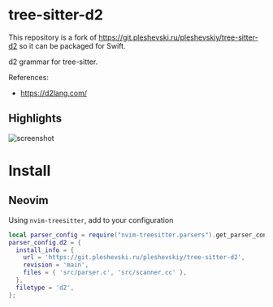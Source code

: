 # tree-sitter-d2

This repository is a fork of https://git.pleshevski.ru/pleshevskiy/tree-sitter-d2 so it can be packaged for Swift.

d2 grammar for tree-sitter.

References:

- https://d2lang.com/

## Highlights

![screenshot](./assets/screenshot.png)

# Install

## Neovim

Using `nvim-treesitter`, add to your configuration

```lua
local parser_config = require("nvim-treesitter.parsers").get_parser_configs()
parser_config.d2 = {
  install_info = {
    url = 'https://git.pleshevski.ru/pleshevskiy/tree-sitter-d2',
    revision = 'main',
    files = { 'src/parser.c', 'src/scanner.cc' },
  },
  filetype = 'd2',
};
```
